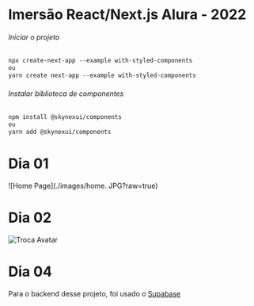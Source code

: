 # Imersão React/Next.js Alura - 2022

###### Iniciar o projeto

```html
npx create-next-app --example with-styled-components
ou
yarn create next-app --example with-styled-components
```

###### Instalar biblioteca de componentes

```html
npm install @skynexui/components
ou
yarn add @skynexui/components
```

# Dia 01

![Home Page](./images/home. JPG?raw=true)

# Dia 02

![Troca Avatar](./images/dia_2.gif?raw=true)

# Dia 04

Para o backend desse projeto, foi usado o [Supabase](https://supabase.com/)
